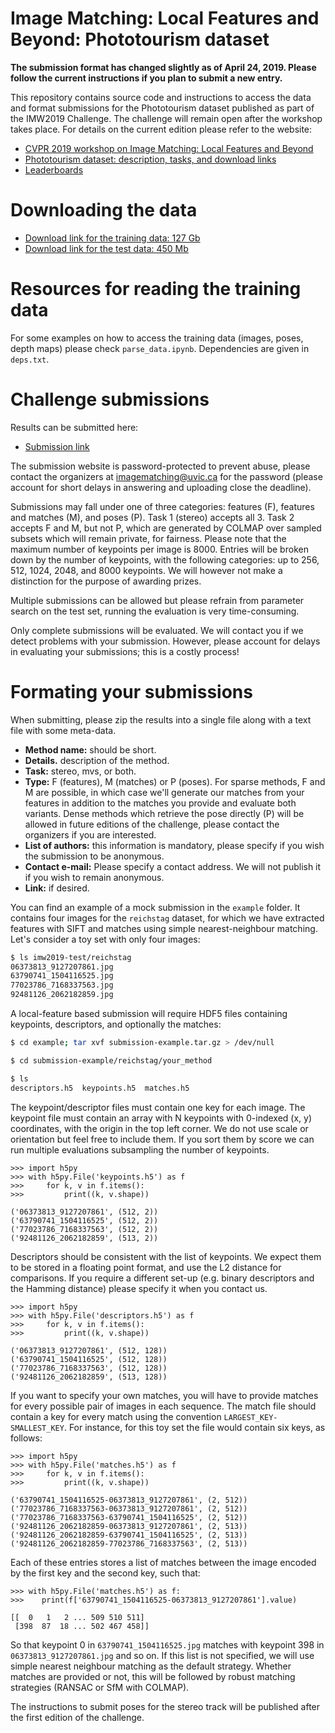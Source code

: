 # Image Matching: Local Features and Beyond: Phototourism dataset

**The submission format has changed slightly as of April 24, 2019. Please follow
the current instructions if you plan to submit a new entry.**

This repository contains source code and instructions to access the data and
format submissions for the Phototourism dataset published as part of the IMW2019
Challenge. The challenge will remain open after the workshop takes place. For
details on the current edition please refer to the website:

* [CVPR 2019 workshop on Image Matching: Local Features and Beyond](https://image-matching-workshop.github.io)
* [Phototourism dataset: description, tasks, and download links](https://image-matching-workshop.github.io/challenge)
* [Leaderboards](https://image-matching-workshop.github.io/leaderboard)

# Downloading the data

* [Download link for the training data: 127 Gb](http://https://gfx.uvic.ca/nextcloud/index.php/s/75JNSoggacQhOkQ)
* [Download link for the test data: 450 Mb](http://webhome.cs.uvic.ca/~kyi/files/2019/image-matching/imw2019-test.tar.gz)

# Resources for reading the training data

For some examples on how to access the training data (images, poses, depth maps)
please check `parse_data.ipynb`. Dependencies are given in `deps.txt`.

# Challenge submissions

Results can be submitted here:

* [Submission link](https://gfx.uvic.ca/nextcloud/index.php/s/1z3K0JzRY4w2cfk)

The submission website is password-protected to prevent abuse, please contact
the organizers at [imagematching@uvic.ca](mailto:imagematching@uvic.ca) for the
password (please account for short delays in answering and uploading close the
deadline).

Submissions may fall under one of three categories: features (F), features and
matches (M), and poses (P). Task 1 (stereo) accepts all 3. Task 2 accepts F and
M, but not P, which are generated by COLMAP over sampled subsets which will
remain private, for fairness. Please note that the maximum number of keypoints
per image is 8000. Entries will be broken down by the number of keypoints, with
the following categories: up to 256, 512, 1024, 2048, and 8000 keypoints. We
will however not make a distinction for the purpose of awarding prizes.

Multiple submissions can be allowed but please refrain from parameter search on
the test set, running the evaluation is very time-consuming.

Only complete submissions will be evaluated. We will contact you if we detect
problems with your submission. However, please account for delays in evaluating
your submissions; this is a costly process!

# Formating your submissions

When submitting, please zip the results into a single file along with a text
file with some meta-data.
  * **Method name:** should be short.
  * **Details.** description of the method.
  * **Task:** stereo, mvs, or both.
  * **Type:** F (features), M (matches) or P (poses). For sparse methods, F and M
      are possible, in which case we'll generate our matches from your features in addition to the matches you provide and evaluate both variants. Dense methods which retrieve the pose directly (P) will be allowed in future editions of the challenge, please contact the organizers if you are interested.
  * **List of authors:** this information is mandatory, please specify if you wish the
      submission to be anonymous.
  * **Contact e-mail:** Please specify a contact address. We will not publish it
      if you wish to remain anonymous.
  * **Link:** if desired.

You can find an example of a mock submission in the `example` folder. It
contains four images for the `reichstag` dataset, for which we have extracted
features with SIFT and matches using simple nearest-neighbour matching. Let's
consider a toy set with only four images:

```bash
$ ls imw2019-test/reichstag
06373813_9127207861.jpg
63790741_1504116525.jpg
77023786_7168337563.jpg
92481126_2062182859.jpg
```

A local-feature based submission will require HDF5 files containing keypoints,
descriptors, and optionally the matches:

```bash
$ cd example; tar xvf submission-example.tar.gz > /dev/null

$ cd submission-example/reichstag/your_method

$ ls
descriptors.h5  keypoints.h5  matches.h5
```

The keypoint/descriptor files must contain one key for each image. The keypoint
file must contain an array with N keypoints with 0-indexed (x, y) coordinates,
with the origin in the top left corner. We do not use scale or orientation but
feel free to include them. If you sort them by score we can run multiple
evaluations subsampling the number of keypoints.

```
>>> import h5py
>>> with h5py.File('keypoints.h5') as f 
>>>     for k, v in f.items():
>>>         print((k, v.shape))

('06373813_9127207861', (512, 2))
('63790741_1504116525', (512, 2))
('77023786_7168337563', (512, 2))
('92481126_2062182859', (513, 2))
```

Descriptors should be consistent with the list of keypoints. We expect them to
be stored in a floating point format, and use the L2 distance for comparisons.
If you require a different set-up (e.g. binary descriptors and the Hamming
distance) please specify it when you contact us.

```
>>> import h5py
>>> with h5py.File('descriptors.h5') as f 
>>>     for k, v in f.items():
>>>         print((k, v.shape))

('06373813_9127207861', (512, 128))
('63790741_1504116525', (512, 128))
('77023786_7168337563', (512, 128))
('92481126_2062182859', (513, 128))
```

If you want to specify your own matches, you will have to provide matches for
every possible pair of images in each sequence. The match file should contain a
key for every match using the convention `LARGEST_KEY-SMALLEST_KEY`. For
instance, for this toy set the file would contain six keys, as follows:

```
>>> import h5py
>>> with h5py.File('matches.h5') as f 
>>>     for k, v in f.items():
>>>         print((k, v.shape))

('63790741_1504116525-06373813_9127207861', (2, 512))
('77023786_7168337563-06373813_9127207861', (2, 512))
('77023786_7168337563-63790741_1504116525', (2, 512))
('92481126_2062182859-06373813_9127207861', (2, 513))
('92481126_2062182859-63790741_1504116525', (2, 513))
('92481126_2062182859-77023786_7168337563', (2, 513))
```

Each of these entries stores a list of matches between the image encoded by the
first key and the second key, such that:

```
>>> with h5py.File('matches.h5') as f:
>>>    print(f['63790741_1504116525-06373813_9127207861'].value)

[[  0   1   2 ... 509 510 511]
 [398  87  18 ... 502 467 458]]
```

So that keypoint 0 in `63790741_1504116525.jpg` matches with keypoint 398 in
`06373813_9127207861.jpg` and so on. If this list is not specified, we will use
simple nearest neighbour matching as the default strategy. Whether matches are
provided or not, this will be followed by robust matching strategies (RANSAC or
SfM with COLMAP).

The instructions to submit poses for the stereo track will be published after
the first edition of the challenge.

